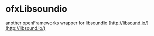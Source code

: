 # ofxLibsoundio
another openFrameworks wrapper for libsoundio [http://libsound.io/](http://libsound.io/)
